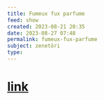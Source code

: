 ```yaml
---
title: Fumeux fux parfume
feed: show
created: 2023-08-21 20:35
date: 2023-08-27 07:48
permalink: fumeux-fux-parfume
subject: zenetöri
type: 
---
```


# [link](https://www.youtube.com/watch?v=0_rH2a-rg6Y)